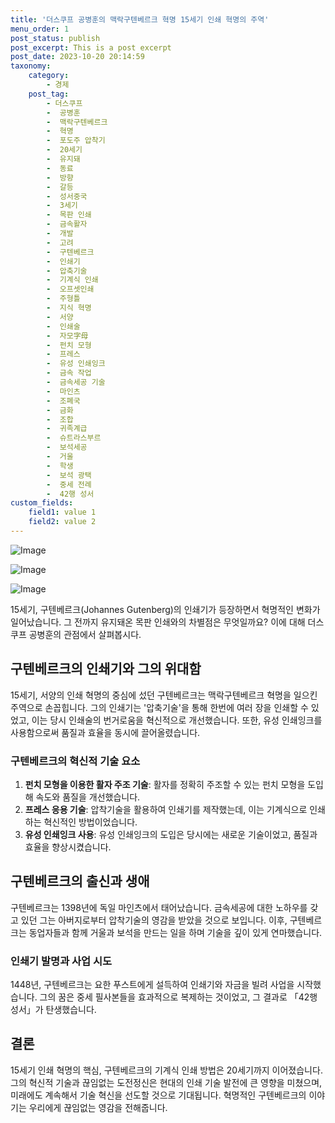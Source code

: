 ```yaml
---
title: '더스쿠프 공병훈의 맥락구텐베르크 혁명 15세기 인쇄 혁명의 주역'
menu_order: 1
post_status: publish
post_excerpt: This is a post excerpt
post_date: 2023-10-20 20:14:59
taxonomy:
    category:
        - 경제
    post_tag:
        - 더스쿠프
        -  공병훈
        -  맥락구텐베르크
        -  혁명
        -  포도주 압착기
        -  20세기
        -  유지돼
        -  동료
        -  방향
        -  갈등
        -  성서중국
        -  3세기
        -  목판 인쇄
        -  금속활자
        -  개발
        -  고려
        -  구텐베르크
        -  인쇄기
        -  압축기술
        -  기계식 인쇄
        -  오프셋인쇄
        -  주형틀
        -  지식 혁명
        -  서양
        -  인쇄술
        -  자모字母
        -  펀치 모형
        -  프레스
        -  유성 인쇄잉크
        -  금속 작업
        -  금속세공 기술
        -  마인츠
        -  조폐국
        -  금화
        -  조합
        -  귀족계급
        -  슈트라스부르
        -  보석세공
        -  거울
        -  학생
        -  보석 광택
        -  중세 전례
        -  42행 성서
custom_fields:
    field1: value 1
    field2: value 2
---
```


![Image](https://imgnews.pstatic.net/image/665/2024/02/06/0000002406_001_20240206192601732.jpg?type=w647)

![Image](https://imgnews.pstatic.net/image/665/2024/02/06/0000002406_002_20240206192601776.jpg?type=w647)

![Image](https://imgnews.pstatic.net/image/665/2024/02/06/0000002406_003_20240206192601809.jpg?type=w647)


15세기, 구텐베르크(Johannes Gutenberg)의 인쇄기가 등장하면서 혁명적인 변화가 일어났습니다. 그 전까지 유지돼온 목판 인쇄와의 차별점은 무엇일까요? 이에 대해 더스쿠프 공병훈의 관점에서 살펴봅시다.

## 구텐베르크의 인쇄기와 그의 위대함
15세기, 서양의 인쇄 혁명의 중심에 섰던 구텐베르크는 맥락구텐베르크 혁명을 일으킨 주역으로 손꼽힙니다. 그의 인쇄기는 '압축기술'을 통해 한번에 여러 장을 인쇄할 수 있었고, 이는 당시 인쇄술의 번거로움을 혁신적으로 개선했습니다. 또한, 유성 인쇄잉크를 사용함으로써 품질과 효율을 동시에 끌어올렸습니다.

### 구텐베르크의 혁신적 기술 요소
1. **펀치 모형을 이용한 활자 주조 기술**: 활자를 정확히 주조할 수 있는 펀치 모형을 도입해 속도와 품질을 개선했습니다.
2. **프레스 응용 기술**: 압착기술을 활용하여 인쇄기를 제작했는데, 이는 기계식으로 인쇄하는 혁신적인 방법이었습니다.
3. **유성 인쇄잉크 사용**: 유성 인쇄잉크의 도입은 당시에는 새로운 기술이었고, 품질과 효율을 향상시켰습니다.

## 구텐베르크의 출신과 생애
구텐베르크는 1398년에 독일 마인츠에서 태어났습니다. 금속세공에 대한 노하우를 갖고 있던 그는 아버지로부터 압착기술의 영감을 받았을 것으로 보입니다. 이후, 구텐베르크는 동업자들과 함께 거울과 보석을 만드는 일을 하며 기술을 깊이 있게 연마했습니다.

### 인쇄기 발명과 사업 시도
1448년, 구텐베르크는 요한 푸스트에게 설득하여 인쇄기와 자금을 빌려 사업을 시작했습니다. 그의 꿈은 중세 필사본들을 효과적으로 복제하는 것이었고, 그 결과로 「42행 성서」가 탄생했습니다.

## 결론
15세기 인쇄 혁명의 핵심, 구텐베르크의 기계식 인쇄 방법은 20세기까지 이어졌습니다. 그의 혁신적 기술과 끊임없는 도전정신은 현대의 인쇄 기술 발전에 큰 영향을 미쳤으며, 미래에도 계속해서 기술 혁신을 선도할 것으로 기대됩니다. 혁명적인 구텐베르크의 이야기는 우리에게 끊임없는 영감을 전해줍니다.
